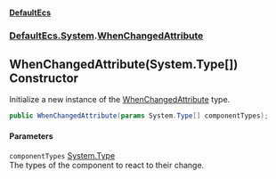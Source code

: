 #### [DefaultEcs](./index.md 'index')
### [DefaultEcs.System](./DefaultEcs-System.md 'DefaultEcs.System').[WhenChangedAttribute](./DefaultEcs-System-WhenChangedAttribute.md 'DefaultEcs.System.WhenChangedAttribute')
## WhenChangedAttribute(System.Type[]) Constructor
Initialize a new instance of the [WhenChangedAttribute](./DefaultEcs-System-WhenChangedAttribute.md 'DefaultEcs.System.WhenChangedAttribute') type.  
```C#
public WhenChangedAttribute(params System.Type[] componentTypes);
```
#### Parameters
<a name='DefaultEcs-System-WhenChangedAttribute-WhenChangedAttribute(System-Type--)-componentTypes'></a>
`componentTypes` [System.Type](https://docs.microsoft.com/en-us/dotnet/api/System.Type 'System.Type')  
The types of the component to react to their change.  
  
